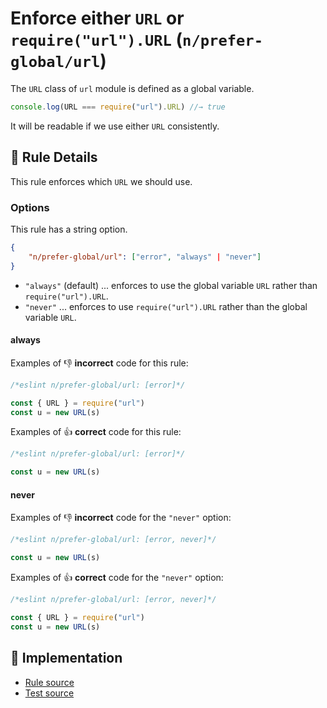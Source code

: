 # Enforce either `URL` or `require("url").URL` (`n/prefer-global/url`)

<!-- end auto-generated rule header -->

The `URL` class of `url` module is defined as a global variable.

```js
console.log(URL === require("url").URL) //→ true
```

It will be readable if we use either `URL` consistently.

## 📖 Rule Details

This rule enforces which `URL` we should use.

### Options

This rule has a string option.

```json
{
    "n/prefer-global/url": ["error", "always" | "never"]
}
```

- `"always"` (default) ... enforces to use the global variable `URL` rather than `require("url").URL`.
- `"never"` ... enforces to use `require("url").URL` rather than the global variable `URL`.

#### always

Examples of 👎 **incorrect** code for this rule:

```js
/*eslint n/prefer-global/url: [error]*/

const { URL } = require("url")
const u = new URL(s)
```

Examples of 👍 **correct** code for this rule:

```js
/*eslint n/prefer-global/url: [error]*/

const u = new URL(s)
```

#### never

Examples of 👎 **incorrect** code for the `"never"` option:

```js
/*eslint n/prefer-global/url: [error, never]*/

const u = new URL(s)
```

Examples of 👍 **correct** code for the `"never"` option:

```js
/*eslint n/prefer-global/url: [error, never]*/

const { URL } = require("url")
const u = new URL(s)
```

## 🔎 Implementation

- [Rule source](https://github.com/eslint-community/eslint-plugin-n/tree/lib/rules/prefer-global/url.js)
- [Test source](https://github.com/eslint-community/eslint-plugin-n/tree/tests/lib/rules/prefer-global/url.js)
